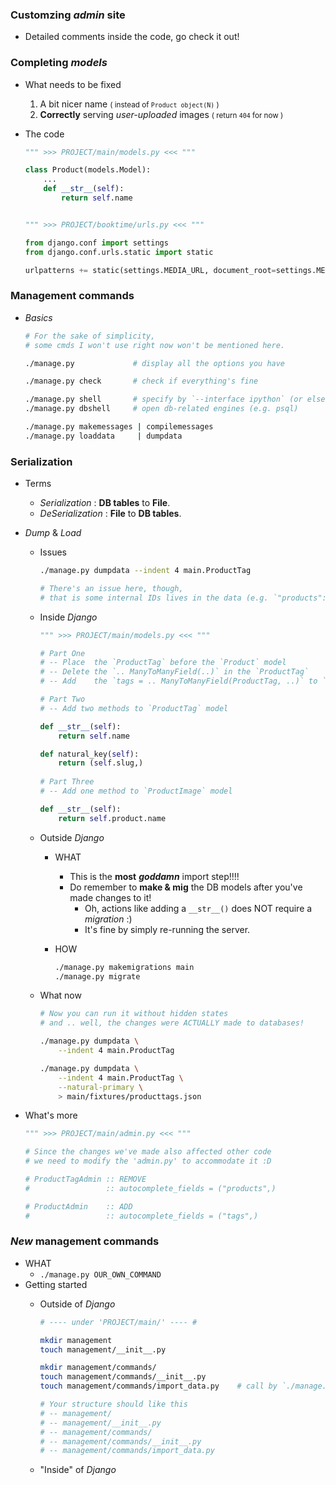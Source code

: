 
### Customzing *admin* site
- Detailed comments inside the code, go check it out!

### Completing *models* 
- What needs to be fixed
    1. A bit nicer name <small>( instead of ```Product object(N)``` )</small>
    2. **Correctly** serving *user-uploaded* images <small>( return ```404``` for now )</small>
- The code

    ```python
    """ >>> PROJECT/main/models.py <<< """

    class Product(models.Model):
        ...
        def __str__(self):
            return self.name


    """ >>> PROJECT/booktime/urls.py <<< """
    
    from django.conf import settings
    from django.conf.urls.static import static
    
    urlpatterns += static(settings.MEDIA_URL, document_root=settings.MEDIA_ROOT)
    ```
    
### Management commands
- *Basics*

    ```bash
    # For the sake of simplicity, 
    # some cmds I won't use right now won't be mentioned here.

    ./manage.py             # display all the options you have

    ./manage.py check       # check if everything's fine
    
    ./manage.py shell       # specify by `--interface ipython` (or else)
    ./manage.py dbshell     # open db-related engines (e.g. psql)

    ./manage.py makemessages | compilemessages
    ./manage.py loaddata     | dumpdata
    ```

### Serialization
- Terms
    - *Serialization* : **DB tables** to **File**.
    - *DeSerialization* : **File** to **DB tables**.
- *Dump* & *Load*
    - Issues

        ```bash
        ./manage.py dumpdata --indent 4 main.ProductTag

        # There's an issue here, though,
        # that is some internal IDs lives in the data (e.g. `"products": [4]`)
        ```

    - Inside *Django*

        ```python
        """ >>> PROJECT/main/models.py <<< """

        # Part One
        # -- Place  the `ProductTag` before the `Product` model
        # -- Delete the `.. ManyToManyField(..)` in the `ProductTag`
        # -- Add    the `tags = .. ManyToManyField(ProductTag, ..)` to `Product`

        # Part Two 
        # -- Add two methods to `ProductTag` model

        def __str__(self):
            return self.name 

        def natural_key(self):
            return (self.slug,)
            
        # Part Three
        # -- Add one method to `ProductImage` model
        
        def __str__(self):
            return self.product.name
        ```

    - Outside *Django*
        - WHAT
            - This is the **most** ***goddamn*** import step!!!!
            - Do remember to **make & mig** the DB models after you've made changes to it!
                - Oh, actions like adding a ```__str__()``` does NOT require a *migration* :)
                - It's fine by simply re-running the server.
        - HOW
            
            ```bash
            ./manage.py makemigrations main
            ./manage.py migrate
            ```

    - What now

        ```bash
        # Now you can run it without hidden states
        # and .. well, the changes were ACTUALLY made to databases!
        
        ./manage.py dumpdata \
            --indent 4 main.ProductTag

        ./manage.py dumpdata \
            --indent 4 main.ProductTag \
            --natural-primary \
            > main/fixtures/producttags.json
        ```

- What's more

    ```python
    """ >>> PROJECT/main/admin.py <<< """

    # Since the changes we've made also affected other code
    # we need to modify the 'admin.py' to accommodate it :D

    # ProductTagAdmin :: REMOVE 
    #                 :: autocomplete_fields = ("products",)
    
    # ProductAdmin    :: ADD 
    #                 :: autocomplete_fields = ("tags",)
    ```
    
### *New* management commands
- WHAT
    - ```./manage.py OUR_OWN_COMMAND```
- Getting started
    - Outside of *Django*

        ```bash
        # ---- under 'PROJECT/main/' ---- #

        mkdir management
        touch management/__init__.py 

        mkdir management/commands/
        touch management/commands/__init__.py       
        touch management/commands/import_data.py    # call by `./manage.py import_data`

        # Your structure should like this
        # -- management/
        # -- management/__init__.py
        # -- management/commands/
        # -- management/commands/__init__.py    
        # -- management/commands/import_data.py 
        ```
    
    - "Inside" of *Django*

        ```python

        ```
